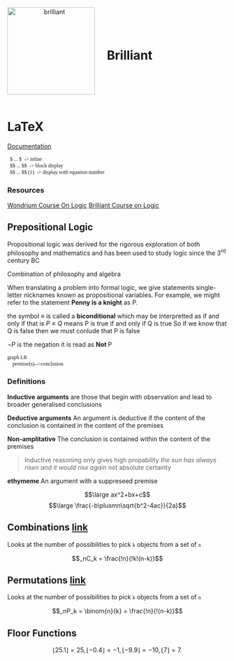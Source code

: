 <head><link href="math.css" rel="stylesheet" type="text/css"></head>
<style>
   ol>li{
      color: limeGreen !important;
   }
   code, pre {
      font-family: Cascadia Code;
   }
   header {
      display: flex;
      align-items: center;
   }
   #brilliant{
      margin-left:1em;
      display: inline;
   }
</style>
<header>
   <a title="User:D0ktorz [GPL (http://www.gnu.org/licenses/gpl.html)], via Wikimedia Commons" href="https://upload.wikimedia.org/wikipedia/en/8/81/Brilliant_Logo.svg"><img height="200" alt="brilliant" src="https://upload.wikimedia.org/wikipedia/en/8/81/Brilliant_Logo.svg"></a>
<h1 class="Cream" id="brilliant">Brilliant</h1>
</header>

# LaTeX
[Documentation](https://en.wikibooks.org/wiki/LaTeX/Mathematics)

      $ ... $  -> inline
      $$ ... $$  -> block display
      $$ ... $$ (1)  -> display with equation number

### Resources
[Wondrium Course On Logic](https://www.wondrium.com/an-introduction-to-formal-logic)
[Brilliant Course on Logic](https://brilliant.org/courses/logical-languages/#chapter-introduction-31)


## Prepositional Logic
Propositional logic was derived for the rigorous exploration of both philosophy and mathematics and has been used to study logic since the 3<sup>rd</sup> century BC

<span class="text-yellow-500">Combination of philosophy and algebra</span>

When translating a problem into formal logic, we give statements single-letter nicknames known as propositional variables. For example, we might refer to the statement **Penny is a knight** as $P$. 

the symbol $\equiv$ is called a **biconditional** which may be interpretted as <span class="text-red-300">if and only if</span> that is $P\equiv Q$ means <span class="text-red-300">P is true if and only if Q is true</span> <span class="text-gray-400">So if we know that Q is false then we must conlude that P is false</span>

$\neg P$ is the <span class="text-yellow-200">negation</span> it is read as <span class="text-red-300"><b>Not </b> P
```mermaid
graph LR
    premise(s)-->conclusion
```

### Definitions 

<b class="text-yellow-300">Inductive arguments</b> are those that begin with observation and lead to broader generalised conclusions

<b class="text-yellow-300">Deductive arguments</b> An argument is deductive if the content of the conclusion is contained in the content of the premises

<b class="text-yellow-300">Non-amplitative</b> The conclusion is contained within the content of the premises

> Inductive reasoning only gives high propability *the sun has always risen and it would rise again* not absolute certainty

<b class="text-yellow-300">ethymeme</b> An argument with a suppreseed premise


$$\large ax^2+bx+c$$
$$\large \frac{-b\plusmn\sqrt{b^2-4ac}}{2a}$$

## Combinations <a href="https://simple.wikipedia.org/wiki/Combination_(mathematics)">link</a>

Looks at the number of possibilities to pick `k` objects from a set of `n`

$$_nC_k = \frac{!n}{!k!(n-k)}$$

## Permutations <a href="https://simple.wikipedia.org/wiki/Permutation">link</a>

Looks at the number of possibilities to pick `k` objects from a set of `n`

$$_nP_k = \binom{n}{k} = \frac{!n}{!(n-k)}$$

## Floor Functions

$$
⌊25.1⌋=25, ⌊−0.4⌋=−1, ⌊−9.9⌋=−10, ⌊7⌋=7.
$$
